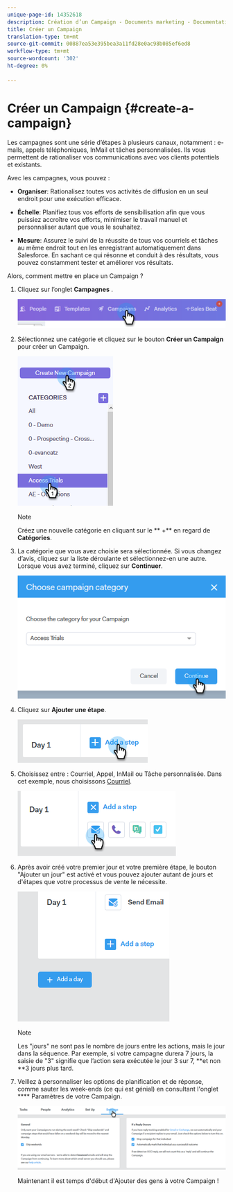 ```yaml
---
unique-page-id: 14352618
description: Création d’un Campaign - Documents marketing - Documentation du produit
title: Créer un Campaign
translation-type: tm+mt
source-git-commit: 00887ea53e395bea3a11fd28e0ac98b085ef6ed8
workflow-type: tm+mt
source-wordcount: '302'
ht-degree: 0%

---
```



# Créer un Campaign {#create-a-campaign}

Les campagnes sont une série d’étapes à plusieurs canaux, notamment : e-mails, appels téléphoniques, InMail et tâches personnalisées. Ils vous permettent de rationaliser vos communications avec vos clients potentiels et existants.

Avec les campagnes, vous pouvez :

* **Organiser**: Rationalisez toutes vos activités de diffusion en un seul endroit pour une exécution efficace.

* **Échelle**: Planifiez tous vos efforts de sensibilisation afin que vous puissiez accroître vos efforts, minimiser le travail manuel et personnaliser autant que vous le souhaitez.
* **Mesure**: Assurez le suivi de la réussite de tous vos courriels et tâches au même endroit tout en les enregistrant automatiquement dans Salesforce. En sachant ce qui résonne et conduit à des résultats, vous pouvez constamment tester et améliorer vos résultats.

Alors, comment mettre en place un Campaign ?

1. Cliquez sur l’onglet **Campagnes** .

   ![](assets/one-1.png)

1. Sélectionnez une catégorie et cliquez sur le bouton **Créer un Campaign** pour créer un Campaign.

   ![](assets/two-1.png)

   >[!NOTE]
   >
   >Créez une nouvelle catégorie en cliquant sur le ** +** en regard de **Catégories**.

1. La catégorie que vous avez choisie sera sélectionnée. Si vous changez d’avis, cliquez sur la liste déroulante et sélectionnez-en une autre. Lorsque vous avez terminé, cliquez sur **Continuer**.

   ![](assets/three-1.png)

1. Cliquez sur **Ajouter une étape**.

   ![](assets/four-1.png)

1. Choisissez entre : Courriel, Appel, InMail ou Tâche personnalisée. Dans cet exemple, nous choisissons [Courriel](http://docs.marketo.com/display/DOCS/Campaign+Step+Types#CampaignStepTypes-Email).

   ![](assets/five-1.png)

1. Après avoir créé votre premier jour et votre première étape, le bouton &quot;Ajouter un jour&quot; est activé et vous pouvez ajouter autant de jours et d&#39;étapes que votre processus de vente le nécessite.

   ![](assets/six.png)

   >[!NOTE]
   >
   >Les &quot;jours&quot; ne sont pas le nombre de jours entre les actions, mais le jour dans la séquence. Par exemple, si votre campagne durera 7 jours, la saisie de &quot;3&quot; signifie que l’action sera exécutée le jour 3 sur 7, **et non **3 jours plus tard.

1. Veillez à personnaliser les options de planification et de réponse, comme sauter les week-ends (ce qui est génial) en consultant l&#39;onglet **** Paramètres de votre Campaign.

   ![](assets/seven.png)

   Maintenant il est temps d&#39;début d&#39;Ajouter des gens à votre Campaign !

